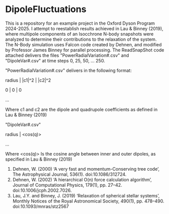 # DipoleFluctuations

This is a repository for an example project in the Oxford Dyson Program 2024-2025. I attempt to reestablish results achieved in Lau & Binney (2019), where multipole components of an Isocchrone N-body snapshots were analyzed to determine their contributions to the relaxation of the system. The N-Body simulation uses Falcon code created by Dehnen, and modified by Professor James Binney for parallel processing. The ReadSnapShot code attached delivers the files "PowerRadialVariation#.csv" and "DipoleVar#.csv" at time steps 0, 25, 50, ... 250. 

"PowerRadialVariation#.csv" delivers in the following format:

radius | |c1|^2 | |c2|^2 

0      | 0      | 0      

...

Where c1 and c2 are the dipole and quadrupole coefficients as defined in Lau & Binney (2019)

"DipoleVar#.csv"

radius | <cos(q)>

...

Where <cos(q)> Is the cosine angle between inner and outer dipoles, as specified in Lau & Binney (2019)


1. Dehnen, W. (2000) ‘A very fast and momentum-Conserving tree code’, The Astrophysical Journal, 536(1). doi:10.1086/312724.
2. Dehnen, W. (2002) ‘A hierarchical O(n) force calculation algorithm’, Journal of Computational Physics, 179(1), pp. 27–42. doi:10.1006/jcph.2002.7026. 
3. Lau, J.Y. and Binney, J. (2019) ‘Relaxation of spherical stellar systems’, Monthly Notices of the Royal Astronomical Society, 490(1), pp. 478–490. doi:10.1093/mnras/stz2567
